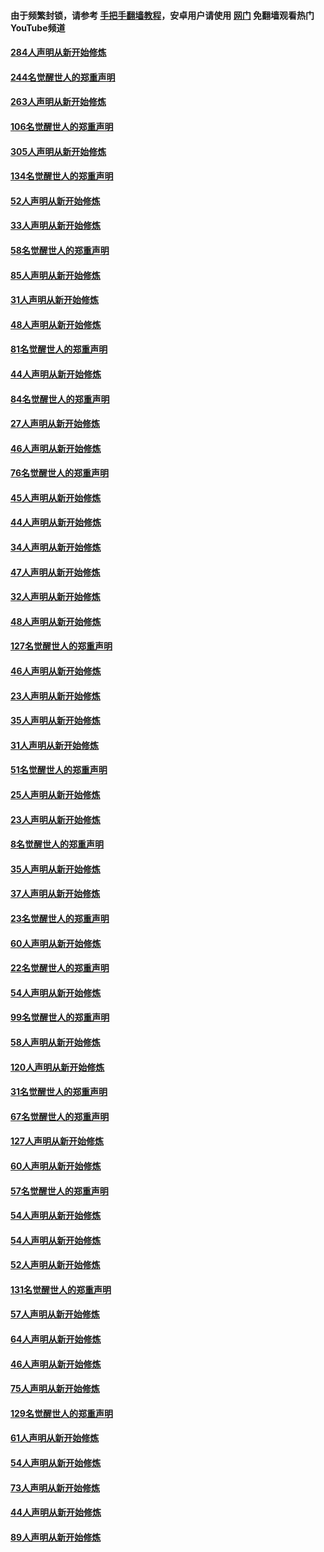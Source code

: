 #### 由于频繁封锁，请参考 [手把手翻墙教程](https://github.com/gfw-breaker/guides/wiki/)，安卓用户请使用 [网门](https://github.com/gfw-breaker/nogfw/blob/master/dl.md?t=03310201) 免翻墙观看热门YouTube频道 

#### [284人声明从新开始修炼](../pages/91/422707.md?t=03310201) 

#### [244名觉醒世人的郑重声明](../pages/91/422706.md?t=03310201) 

#### [263人声明从新开始修炼](../pages/91/422553.md?t=03310201) 

#### [106名觉醒世人的郑重声明](../pages/91/422552.md?t=03310201) 

#### [305人声明从新开始修炼](../pages/91/422153.md?t=03310201) 

#### [134名觉醒世人的郑重声明](../pages/91/422152.md?t=03310201) 

#### [52人声明从新开始修炼](../pages/91/421846.md?t=03310201) 

#### [33人声明从新开始修炼](../pages/91/421804.md?t=03310201) 

#### [58名觉醒世人的郑重声明](../pages/91/421845.md?t=03310201) 

#### [85人声明从新开始修炼](../pages/91/421769.md?t=03310201) 

#### [31人声明从新开始修炼](../pages/91/421763.md?t=03310201) 

#### [48人声明从新开始修炼](../pages/91/421605.md?t=03310201) 

#### [81名觉醒世人的郑重声明](../pages/91/421656.md?t=03310201) 

#### [44人声明从新开始修炼](../pages/91/421544.md?t=03310201) 

#### [84名觉醒世人的郑重声明](../pages/91/421543.md?t=03310201) 

#### [27人声明从新开始修炼](../pages/91/421465.md?t=03310201) 

#### [46人声明从新开始修炼](../pages/91/421454.md?t=03310201) 

#### [76名觉醒世人的郑重声明](../pages/91/421453.md?t=03310201) 

#### [45人声明从新开始修炼](../pages/91/421452.md?t=03310201) 

#### [44人声明从新开始修炼](../pages/91/421422.md?t=03310201) 

#### [34人声明从新开始修炼](../pages/91/421322.md?t=03310201) 

#### [47人声明从新开始修炼](../pages/91/421264.md?t=03310201) 

#### [32人声明从新开始修炼](../pages/91/421225.md?t=03310201) 

#### [48人声明从新开始修炼](../pages/91/421202.md?t=03310201) 

#### [127名觉醒世人的郑重声明](../pages/91/421224.md?t=03310201) 

#### [46人声明从新开始修炼](../pages/91/421203.md?t=03310201) 

#### [23人声明从新开始修炼](../pages/91/421138.md?t=03310201) 

#### [35人声明从新开始修炼](../pages/91/421122.md?t=03310201) 

#### [31人声明从新开始修炼](../pages/91/421081.md?t=03310201) 

#### [51名觉醒世人的郑重声明](../pages/91/421080.md?t=03310201) 

#### [25人声明从新开始修炼](../pages/91/421020.md?t=03310201) 

#### [23人声明从新开始修炼](../pages/91/420884.md?t=03310201) 

#### [8名觉醒世人的郑重声明](../pages/91/420883.md?t=03310201) 

#### [35人声明从新开始修炼](../pages/91/420809.md?t=03310201) 

#### [37人声明从新开始修炼](../pages/91/420766.md?t=03310201) 

#### [23名觉醒世人的郑重声明](../pages/91/420765.md?t=03310201) 

#### [60人声明从新开始修炼](../pages/91/420727.md?t=03310201) 

#### [22名觉醒世人的郑重声明](../pages/91/420726.md?t=03310201) 

#### [54人声明从新开始修炼](../pages/91/420529.md?t=03310201) 

#### [99名觉醒世人的郑重声明](../pages/91/420528.md?t=03310201) 

#### [58人声明从新开始修炼](../pages/91/420198.md?t=03310201) 

#### [120人声明从新开始修炼](../pages/91/420141.md?t=03310201) 

#### [31名觉醒世人的郑重声明](../pages/91/420197.md?t=03310201) 

#### [67名觉醒世人的郑重声明](../pages/91/420140.md?t=03310201) 

#### [127人声明从新开始修炼](../pages/91/420082.md?t=03310201) 

#### [60人声明从新开始修炼](../pages/91/420081.md?t=03310201) 

#### [57名觉醒世人的郑重声明](../pages/91/420080.md?t=03310201) 

#### [54人声明从新开始修炼](../pages/91/419533.md?t=03310201) 

#### [54人声明从新开始修炼](../pages/91/419532.md?t=03310201) 

#### [52人声明从新开始修炼](../pages/91/419531.md?t=03310201) 

#### [131名觉醒世人的郑重声明](../pages/91/419530.md?t=03310201) 

#### [57人声明从新开始修炼](../pages/91/419430.md?t=03310201) 

#### [64人声明从新开始修炼](../pages/91/419429.md?t=03310201) 

#### [46人声明从新开始修炼](../pages/91/419428.md?t=03310201) 

#### [75人声明从新开始修炼](../pages/91/419427.md?t=03310201) 

#### [129名觉醒世人的郑重声明](../pages/91/419426.md?t=03310201) 

#### [61人声明从新开始修炼](../pages/91/419198.md?t=03310201) 

#### [54人声明从新开始修炼](../pages/91/419197.md?t=03310201) 

#### [73人声明从新开始修炼](../pages/91/419196.md?t=03310201) 

#### [44人声明从新开始修炼](../pages/91/419075.md?t=03310201) 

#### [89人声明从新开始修炼](../pages/91/419074.md?t=03310201) 

